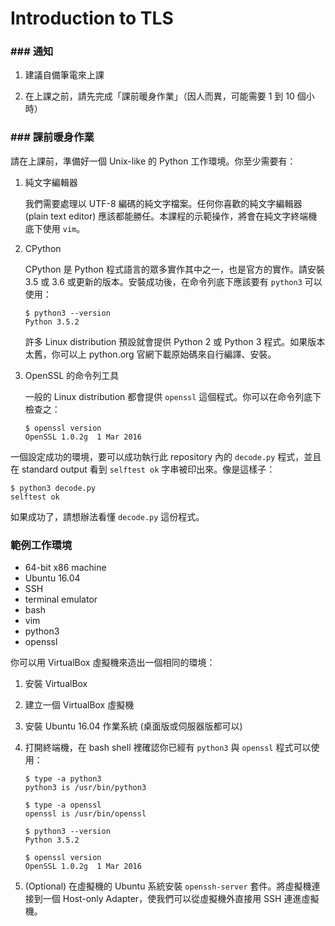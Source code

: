 # Introduction to TLS


### ### 通知 ###

 1. 建議自備筆電來上課

 2. 在上課之前，請先完成「課前暖身作業」（因人而異，可能需要 1 到 10 個小時）


### ### 課前暖身作業 ###


請在上課前，準備好一個 Unix-like 的 Python 工作環境。你至少需要有：

 1. 純文字編輯器

    我們需要處理以 UTF-8 編碼的純文字檔案。任何你喜歡的純文字編輯器 (plain text editor) 應該都能勝任。本課程的示範操作，將會在純文字終端機底下使用 `vim`。

 2. CPython

    CPython 是 Python 程式語言的眾多實作其中之一，也是官方的實作。請安裝 3.5 或 3.6 或更新的版本。安裝成功後，在命令列底下應該要有 `python3` 可以使用：

        $ python3 --version
        Python 3.5.2

    許多 Linux distribution 預設就會提供 Python 2 或 Python 3 程式。如果版本太舊，你可以上 python.org 官網下載原始碼來自行編譯、安裝。

 3. OpenSSL 的命令列工具

    一般的 Linux distribution 都會提供 `openssl` 這個程式。你可以在命令列底下檢查之：

        $ openssl version
        OpenSSL 1.0.2g  1 Mar 2016

一個設定成功的環境，要可以成功執行此 repository 內的 `decode.py` 程式，並且在 standard output 看到 `selftest ok` 字串被印出來。像是這樣子：

    $ python3 decode.py
    selftest ok

如果成功了，請想辦法看懂 `decode.py` 這份程式。


### 範例工作環境

  - 64-bit x86 machine
  - Ubuntu 16.04
  - SSH
  - terminal emulator
  - bash
  - vim
  - python3
  - openssl

你可以用 VirtualBox 虛擬機來造出一個相同的環境：

 1. 安裝 VirtualBox

 2. 建立一個 VirtualBox 虛擬機

 3. 安裝 Ubuntu 16.04 作業系統 (桌面版或伺服器版都可以)

 4. 打開終端機，在 bash shell 裡確認你已經有 `python3` 與 `openssl` 程式可以使用：

    ```
    $ type -a python3
    python3 is /usr/bin/python3

    $ type -a openssl
    openssl is /usr/bin/openssl

    $ python3 --version
    Python 3.5.2

    $ openssl version
    OpenSSL 1.0.2g  1 Mar 2016
    ```

 5. (Optional) 在虛擬機的 Ubuntu 系統安裝 `openssh-server` 套件。將虛擬機連接到一個 Host-only Adapter，使我們可以從虛擬機外直接用 SSH 連進虛擬機。
